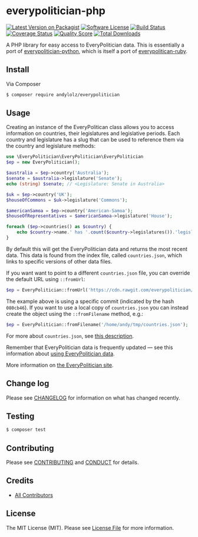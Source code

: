 # everypolitician-php

[![Latest Version on Packagist][ico-version]][link-packagist]
[![Software License][ico-license]](LICENSE.md)
[![Build Status][ico-travis]][link-travis]
[![Coverage Status][ico-scrutinizer]][link-scrutinizer]
[![Quality Score][ico-code-quality]][link-code-quality]
[![Total Downloads][ico-downloads]][link-downloads]

A PHP library for easy access to EveryPolitician data. This is essentially a port of [everypolitician-python](https://github.com/everypolitician/everypolitician-python), which is itself a port of [everypolitican-ruby](https://github.com/everypolitician/everypolitician-ruby).

## Install

Via Composer

``` bash
$ composer require andylolz/everypolitician
```

## Usage

Creating an instance of the EveryPolitican class allows you to access information on countries, their legislatures and legislative periods. Each country and legislature has a slug that can be used to reference them via the country and legislature methods:

``` php
use \EveryPolitician\EveryPolitician\EveryPolitician
$ep = new EveryPolitician();

$australia = $ep->country('Australia');
$senate = $australia->legislature('Senate');
echo (string) $senate; // <Legislature: Senate in Australia>

$uk = $ep->country('UK');
$houseOfCommons = $uk->legislature('Commons');

$americanSamoa = $ep->country('American-Samoa');
$houseOfRepresentatives = $americanSamoa->legislature('House');

foreach ($ep->countries() as $country) {
    echo $country->name.' has '.count($country->legislatures()).'legislatures';
}
```

By default this will get the EveryPolitician data and returns the most recent data. This data is found from the index file, called `countries.json`, which links to specific versions of other data files.

If you want want to point to a different `countries.json` file, you can override the default URL using `::fromUrl`:

``` php
$ep = EveryPolitician::fromUrl('https://cdn.rawgit.com/everypolitician/everypolitician-data/080cb46/countries.json');
```

The example above is using a specific commit (indicated by the hash `080cb46`). If you want to use a local copy of `countries.json` you can instead create the object using the `::fromFilename` method, e.g.:

``` php
$ep = EveryPolitician::fromFilename('/home/andy/tmp/countries.json');
```

For more about `countries.json`, see [this description](http://docs.everypolitician.org/repo_structure.html).

Remember that EveryPolitician data is frequently updated — see this information about [using EveryPolitician data](http://docs.everypolitician.org/use_the_data.html).

More information on [the EveryPolitician site](http://docs.everypolitician.org/).

## Change log

Please see [CHANGELOG](CHANGELOG.md) for information on what has changed recently.

## Testing

``` bash
$ composer test
```

## Contributing

Please see [CONTRIBUTING](CONTRIBUTING.md) and [CONDUCT](CONDUCT.md) for details.

## Credits

- [All Contributors][link-contributors]

## License

The MIT License (MIT). Please see [License File](LICENSE.md) for more information.

[ico-version]: https://img.shields.io/packagist/v/andylolz/everypolitician.svg?style=flat-square
[ico-license]: https://img.shields.io/badge/license-MIT-brightgreen.svg?style=flat-square
[ico-travis]: https://img.shields.io/travis/andylolz/everypolitician-php/master.svg?style=flat-square
[ico-scrutinizer]: https://img.shields.io/scrutinizer/coverage/g/andylolz/everypolitician-php.svg?style=flat-square
[ico-code-quality]: https://img.shields.io/scrutinizer/g/andylolz/everypolitician-php.svg?style=flat-square
[ico-downloads]: https://img.shields.io/packagist/dt/andylolz/everypolitician.svg?style=flat-square

[link-packagist]: https://packagist.org/packages/andylolz/everypolitician
[link-travis]: https://travis-ci.org/andylolz/everypolitician-php
[link-scrutinizer]: https://scrutinizer-ci.com/g/andylolz/everypolitician-php/code-structure
[link-code-quality]: https://scrutinizer-ci.com/g/andylolz/everypolitician-php
[link-downloads]: https://packagist.org/packages/andylolz/everypolitician
[link-author]: https://github.com/andylolz
[link-contributors]: https://github.com/andylolz/everypolitician-php/contributors
